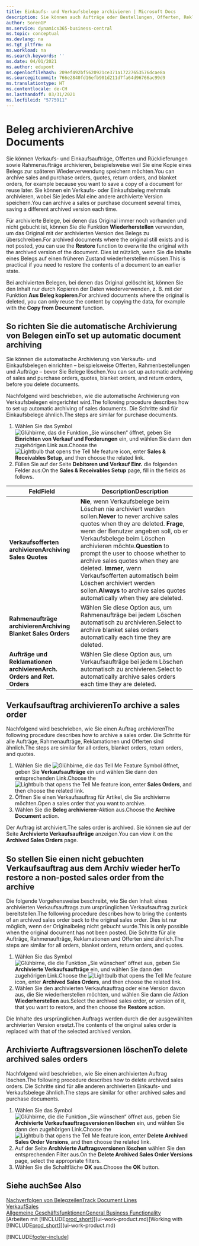 ```yaml
---
title: Einkaufs- und Verkaufsbelege archivieren | Microsoft Docs
description: Sie können auch Aufträge oder Bestellungen, Offerten, Reklamationen und Rahmenaufträge archivieren, und Sie können den archivierten Beleg verwenden, um den Beleg neu zu erstellen, dass er aus archiviert wurde.
author: SorenGP
ms.service: dynamics365-business-central
ms.topic: conceptual
ms.devlang: na
ms.tgt_pltfrm: na
ms.workload: na
ms.search.keywords: ''
ms.date: 04/01/2021
ms.author: edupont
ms.openlocfilehash: 209ef492bf5620921ce371a17227653576dcae8a
ms.sourcegitcommit: 766e2840fd16efb901d211d7fa64d96766ac99d9
ms.translationtype: HT
ms.contentlocale: de-CH
ms.lasthandoff: 03/31/2021
ms.locfileid: "5775911"
---
```

# <a name="archive-documents"></a><span data-ttu-id="269cb-103">Beleg archivieren</span><span class="sxs-lookup"><span data-stu-id="269cb-103">Archive Documents</span></span>
<span data-ttu-id="269cb-104">Sie können Verkaufs- und Einkaufsaufträge, Offerten und Rücklieferungen sowie Rahmenaufträge archivieren, beispielsweise weil Sie eine Kopie eines Belegs zur späteren Wiederverwendung speichern möchten.</span><span class="sxs-lookup"><span data-stu-id="269cb-104">You can archive sales and purchase orders, quotes, return orders, and blanket orders, for example because you want to save a copy of a document for reuse later.</span></span> <span data-ttu-id="269cb-105">Sie können ein Verkaufs- oder Einkaufsbeleg mehrmals archivieren, wobei Sie jedes Mal eine andere archivierte Version speichern.</span><span class="sxs-lookup"><span data-stu-id="269cb-105">You can archive a sales or purchase document several times, saving a different archived version each time.</span></span>

<span data-ttu-id="269cb-106">Für archivierte Belege, bei denen das Original immer noch vorhanden und nicht gebucht ist, können Sie die Funktion **Wiederherstellen** verwenden, um das Original mit der archivierten Version des Belegs zu überschreiben.</span><span class="sxs-lookup"><span data-stu-id="269cb-106">For archived documents where the original still exists and is not posted, you can use the **Restore** function to overwrite the original with the archived version of the document.</span></span> <span data-ttu-id="269cb-107">Dies ist nützlich, wenn Sie die Inhalte eines Belegs auf einen früheren Zustand wiederherstellen müssen.</span><span class="sxs-lookup"><span data-stu-id="269cb-107">This is practical if you need to restore the contents of a document to an earlier state.</span></span>

<span data-ttu-id="269cb-108">Bei archivierten Belegen, bei denen das Original gelöscht ist, können Sie den Inhalt nur durch Kopieren der Daten wiederverwenden, z. B. mit der Funktion **Aus Beleg kopieren**.</span><span class="sxs-lookup"><span data-stu-id="269cb-108">For archived documents where the original is deleted, you can only reuse the content by copying the data, for example with the **Copy from Document** function.</span></span>   

## <a name="to-set-up-automatic-document-archiving"></a><span data-ttu-id="269cb-109">So richten Sie die automatische Archivierung von Belegen ein</span><span class="sxs-lookup"><span data-stu-id="269cb-109">To set up automatic document archiving</span></span>  
<span data-ttu-id="269cb-110">Sie können die automatische Archivierung von Verkaufs- und Einkaufsbelegen einrichten – beispielsweise Offerten, Rahmenbestellungen und Aufträge – bevor Sie Belege löschen.</span><span class="sxs-lookup"><span data-stu-id="269cb-110">You can set up automatic archiving of sales and purchase orders, quotes, blanket orders, and return orders, before you delete documents.</span></span>

<span data-ttu-id="269cb-111">Nachfolgend wird beschrieben, wie die automatische Archivierung von Verkaufsbelegen eingerichtet wird.</span><span class="sxs-lookup"><span data-stu-id="269cb-111">The following procedure describes how to set up automatic archiving of sales documents.</span></span> <span data-ttu-id="269cb-112">Die Schritte sind für Einkaufsbelege ähnlich.</span><span class="sxs-lookup"><span data-stu-id="269cb-112">The steps are similar for purchase documents.</span></span>
1.  <span data-ttu-id="269cb-113">Wählen Sie das Symbol ![Glühbirne, das die Funktion „Sie wünschen“ öffnet](media/ui-search/search_small.png "Tell Me-Funktion"), geben Sie **Einrichten von Verkauf und Forderungen** ein, und wählen Sie dann den zugehörigen Link aus.</span><span class="sxs-lookup"><span data-stu-id="269cb-113">Choose the ![Lightbulb that opens the Tell Me feature](media/ui-search/search_small.png "Tell me what you want to do") icon, enter **Sales & Receivables Setup**, and then choose the related link.</span></span>
2. <span data-ttu-id="269cb-114">Füllen Sie auf der Seite **Debitoren und Verkauf Einr.** die folgenden Felder aus:</span><span class="sxs-lookup"><span data-stu-id="269cb-114">On the **Sales & Receivables Setup** page, fill in the fields as follows.</span></span>

|<span data-ttu-id="269cb-115">Feld</span><span class="sxs-lookup"><span data-stu-id="269cb-115">Field</span></span>|<span data-ttu-id="269cb-116">Description</span><span class="sxs-lookup"><span data-stu-id="269cb-116">Description</span></span>|
|-----|-----------|
|<span data-ttu-id="269cb-117">**Verkaufsofferten archivieren**</span><span class="sxs-lookup"><span data-stu-id="269cb-117">**Archiving Sales Quotes**</span></span>|<span data-ttu-id="269cb-118">**Nie**, wenn Verkaufsbelege beim Löschen nie archiviert werden sollen.</span><span class="sxs-lookup"><span data-stu-id="269cb-118">**Never** to never archive sales quotes when they are deleted.</span></span> <span data-ttu-id="269cb-119">**Frage**, wenn der Benutzer angeben soll, ob er Verkaufsbelege beim Löschen archivieren möchte.</span><span class="sxs-lookup"><span data-stu-id="269cb-119">**Question** to prompt the user to choose whether to archive sales quotes when they are deleted.</span></span> <span data-ttu-id="269cb-120">**Immer**, wenn Verkaufsofferten automatisch beim Löschen archiviert werden sollen.</span><span class="sxs-lookup"><span data-stu-id="269cb-120">**Always** to archive sales quotes automatically when they are deleted.</span></span>|
|<span data-ttu-id="269cb-121">**Rahmenaufträge archivieren**</span><span class="sxs-lookup"><span data-stu-id="269cb-121">**Archiving Blanket Sales Orders**</span></span>|<span data-ttu-id="269cb-122">Wählen Sie diese Option aus, um Rahmenaufträge bei jedem Löschen automatisch zu archivieren.</span><span class="sxs-lookup"><span data-stu-id="269cb-122">Select to archive blanket sales orders automatically each time they are deleted.</span></span>|
|<span data-ttu-id="269cb-123">**Aufträge und Reklamationen archivieren**</span><span class="sxs-lookup"><span data-stu-id="269cb-123">**Arch. Orders and Ret. Orders**</span></span>|<span data-ttu-id="269cb-124">Wählen Sie diese Option aus, um Verkaufsaufträge bei jedem Löschen automatisch zu archivieren.</span><span class="sxs-lookup"><span data-stu-id="269cb-124">Select to automatically archive sales orders each time they are deleted.</span></span>|

## <a name="to-archive-a-sales-order"></a><span data-ttu-id="269cb-125">Verkaufsauftrag archivieren</span><span class="sxs-lookup"><span data-stu-id="269cb-125">To archive a sales order</span></span>
<span data-ttu-id="269cb-126">Nachfolgend wird beschrieben, wie Sie einen Auftrag archivieren</span><span class="sxs-lookup"><span data-stu-id="269cb-126">The following procedure describes how to archive a sales order.</span></span> <span data-ttu-id="269cb-127">Die Schritte für alle Aufträge, Rahmenaufträge, Reklamationen und Offerten sind ähnlich.</span><span class="sxs-lookup"><span data-stu-id="269cb-127">The steps are similar for all orders, blanket orders, return orders, and quotes.</span></span>

1.  <span data-ttu-id="269cb-128">Wählen Sie die ![Glühbirne, die das Tell Me Feature](media/ui-search/search_small.png "Tell Me-Funktion") Symbol öffnet, geben Sie **Verkaufsaufträge** ein und wählen Sie dann den entsprechenden Link.</span><span class="sxs-lookup"><span data-stu-id="269cb-128">Choose the ![Lightbulb that opens the Tell Me feature](media/ui-search/search_small.png "Tell me what you want to do") icon, enter **Sales Orders**, and then choose the related link.</span></span>  
2.  <span data-ttu-id="269cb-129">Öffnen Sie einen Verkaufsauftrag für Artikel, die Sie archivierne möchten.</span><span class="sxs-lookup"><span data-stu-id="269cb-129">Open a sales order that you want to archive.</span></span>  
3.  <span data-ttu-id="269cb-130">Wählen Sie die **Beleg archivieren**-Aktion aus.</span><span class="sxs-lookup"><span data-stu-id="269cb-130">Choose the **Archive Document** action.</span></span>

<span data-ttu-id="269cb-131">Der Auftrag ist archiviert.</span><span class="sxs-lookup"><span data-stu-id="269cb-131">The sales order is archived.</span></span> <span data-ttu-id="269cb-132">Sie können sie auf der Seite **Archivierte Verkaufsaufträge** anzeigen.</span><span class="sxs-lookup"><span data-stu-id="269cb-132">You can view it on the **Archived Sales Orders** page.</span></span>

## <a name="to-restore-a-non-posted-sales-order-from-the-archive"></a><span data-ttu-id="269cb-133">So stellen Sie einen nicht gebuchten Verkaufsauftrag aus dem Archiv wieder her</span><span class="sxs-lookup"><span data-stu-id="269cb-133">To restore a non-posted sales order from the archive</span></span>
<span data-ttu-id="269cb-134">Die folgende Vorgehensweise beschreibt, wie Sie den Inhalt eines archivierten Verkaufsauftrags zum ursprünglichen Verkaufsauftrag zurück bereitstellen.</span><span class="sxs-lookup"><span data-stu-id="269cb-134">The following procedure describes how to bring the contents of an archived sales order back to the original sales order.</span></span> <span data-ttu-id="269cb-135">Dies ist nur möglich, wenn der Originalbeleg nicht gebucht wurde.</span><span class="sxs-lookup"><span data-stu-id="269cb-135">This is only possible when the original document has not been posted.</span></span> <span data-ttu-id="269cb-136">Die Schritte für alle Aufträge, Rahmenaufträge, Reklamationen und Offerten sind ähnlich.</span><span class="sxs-lookup"><span data-stu-id="269cb-136">The steps are similar for all orders, blanket orders, return orders, and quotes.</span></span>

1. <span data-ttu-id="269cb-137">Wählen Sie das Symbol ![Glühbirne, die die Funktion „Sie wünschen“ öffnet](media/ui-search/search_small.png "Tell Me-Funktion") aus, geben Sie **Archivierte Verkaufsaufträge** ein, und wählen Sie dann den zugehörigen Link.</span><span class="sxs-lookup"><span data-stu-id="269cb-137">Choose the ![Lightbulb that opens the Tell Me feature](media/ui-search/search_small.png "Tell me what you want to do") icon, enter **Archived Sales Orders**, and then choose the related link.</span></span>
2. <span data-ttu-id="269cb-138">Wählen Sie den archivierten Verkaufsauftrag oder eine Version davon aus, die Sie wiederherstellen möchten, und wählen Sie dann die Aktion **Wiederherstellen** aus.</span><span class="sxs-lookup"><span data-stu-id="269cb-138">Select the archived sales order, or version of it, that you want to restore, and then choose the **Restore** action.</span></span>  

<span data-ttu-id="269cb-139">Die Inhalte des ursprünglichen Auftrags werden durch die der ausgewählten archivierten Version ersetzt.</span><span class="sxs-lookup"><span data-stu-id="269cb-139">The contents of the original sales order is replaced with that of the selected archived version.</span></span>

## <a name="to-delete-archived-sales-orders"></a><span data-ttu-id="269cb-140">Archivierte Auftragsversionen löschen</span><span class="sxs-lookup"><span data-stu-id="269cb-140">To delete archived sales orders</span></span>
<span data-ttu-id="269cb-141">Nachfolgend wird beschrieben, wie Sie einen archivierten Auftrag löschen.</span><span class="sxs-lookup"><span data-stu-id="269cb-141">The following procedure describes how to delete archived sales orders.</span></span> <span data-ttu-id="269cb-142">Die Schritte sind für alle anderen archivierten Einkaufs- und Verkaufsbelege ähnlich.</span><span class="sxs-lookup"><span data-stu-id="269cb-142">The steps are similar for other archived sales and purchase documents.</span></span>

1.  <span data-ttu-id="269cb-143">Wählen Sie das Symbol ![Glühbirne, die die Funktion „Sie wünschen“ öffnet](media/ui-search/search_small.png "Tell Me-Funktion") aus, geben Sie **Archivierte Verkaufsauftragsversionen löschen** ein, und wählen Sie dann den zugehörigen Link.</span><span class="sxs-lookup"><span data-stu-id="269cb-143">Choose the ![Lightbulb that opens the Tell Me feature](media/ui-search/search_small.png "Tell me what you want to do") icon, enter **Delete Archived Sales Order Versions**, and then choose the related link.</span></span>  
2.  <span data-ttu-id="269cb-144">Auf der Seite **Archivierte Auftragsversionen löschen** wählen Sie den entsprechenden Filter aus.</span><span class="sxs-lookup"><span data-stu-id="269cb-144">On the **Delete Archived Sales Order Versions** page, select the appropriate filters.</span></span>  
3.  <span data-ttu-id="269cb-145">Wählen Sie die Schaltfläche **OK** aus.</span><span class="sxs-lookup"><span data-stu-id="269cb-145">Choose the **OK** button.</span></span>

## <a name="see-also"></a><span data-ttu-id="269cb-146">Siehe auch</span><span class="sxs-lookup"><span data-stu-id="269cb-146">See Also</span></span>
[<span data-ttu-id="269cb-147">Nachverfolgen von Belegzeilen</span><span class="sxs-lookup"><span data-stu-id="269cb-147">Track Document Lines</span></span>](across-how-to-track-document-lines.md)  
[<span data-ttu-id="269cb-148">Verkauf</span><span class="sxs-lookup"><span data-stu-id="269cb-148">Sales</span></span>](sales-manage-sales.md)  
[<span data-ttu-id="269cb-149">Allgemeine Geschäftsfunktionen</span><span class="sxs-lookup"><span data-stu-id="269cb-149">General Business Functionality</span></span>](ui-across-business-areas.md)  
<span data-ttu-id="269cb-150">[Arbeiten mit [!INCLUDE[prod_short](includes/prod_short.md)]](ui-work-product.md)</span><span class="sxs-lookup"><span data-stu-id="269cb-150">[Working with [!INCLUDE[prod_short](includes/prod_short.md)]](ui-work-product.md)</span></span>


[!INCLUDE[footer-include](includes/footer-banner.md)]